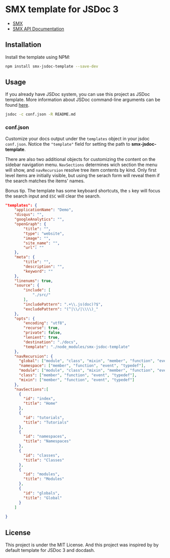 # SMX template for JSDoc 3

- [SMX](https://github.com/canvasplay/SMX)
- [SMX API Documentation](http://canvasplay.github.io/SMX/)

## Installation

Install the template using NPM:

```bash
npm install smx-jsdoc-template --save-dev
```

## Usage

If you already have JSDoc system, you can use this project as JSDoc template. More information about JSDoc command-line arguments can be found [here](http://usejsdoc.org/about-commandline.html).
 
```bash
jsdoc -c conf.json -R README.md
```

### conf.json

Customize your docs output under the `templates` object in your jsdoc `conf.json`. Notice the `"template"` field for setting the path to **smx-jsdoc-template**.

There are also two additional objects for customizing the content on the sidebar navigation menu.
`NavSections` determines wich section the menu will show, and `navRecursion` resolve tree item contents by kind. Only first level items are initially visible, but using the serach form will reveal them if the search matches the items' names.

Bonus tip. The template has some keyboard shortcuts, the `s` key will focus the search input and `ESC` will clear the search.

```json
"templates": {
    "applicationName": "Demo",
    "disqus": "",
    "googleAnalytics": "",
    "openGraph": {
        "title": "",
        "type": "website",
        "image": "",
        "site_name": "",
        "url": ""
    },
    "meta": {
        "title": "",
        "description": "",
        "keyword": ""
    },
    "linenums": true,
    "source": {
        "include": [
            "./src/"
        ],
        "includePattern": ".+\\.js(doc)?$",
        "excludePattern": "(^|\\/|\\\\)_"
    },
    "opts": {
        "encoding": "utf8",
        "recurse": true,
        "private": false,
        "lenient": true,
        "destination": "./docs",
        "template": "./node_modules/smx-jsdoc-template"
    },
    "navRecursion": {
      "global": ["module", "class", "mixin", "member", "function", "event", "typedef"],
      "namespace": ["member", "function", "event", "typedef"],
      "module": ["module", "class", "mixin", "member", "function", "event", "typedef"],
      "class": ["member", "function", "event", "typedef"],
      "mixin": ["member", "function", "event", "typedef"]
    },
    "navSections":[
      {
        "id": "index",
        "title": "Home"
      },
      {
        "id": "tutorials",
        "title": "Tutorials"
      },
      {
        "id": "namespaces",
        "title": "Namespaces"
      },
      {
        "id": "classes",
        "title": "Classes"
      },
      {
        "id": "modules",
        "title": "Modules"
      },
      {
        "id": "globals",
        "title": "Global"
      }
    ]
    
}
```

## License

This project is under the MIT License. And this project was inspired by by default template for JSDoc 3 and docdash.